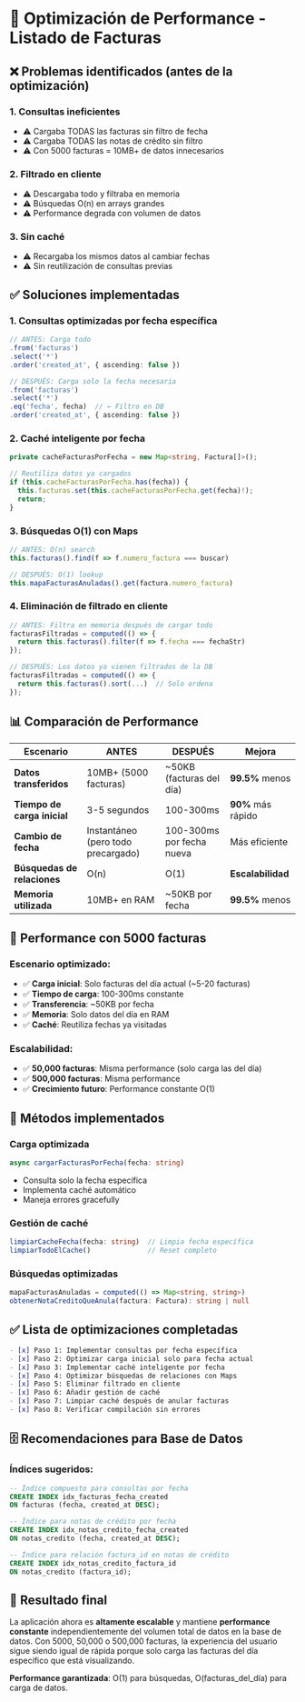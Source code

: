 # 🚀 Optimización de Performance - Listado de Facturas

## ❌ **Problemas identificados (antes de la optimización)**

### 1. **Consultas ineficientes**
- ⚠️ Cargaba TODAS las facturas sin filtro de fecha
- ⚠️ Cargaba TODAS las notas de crédito sin filtro
- ⚠️ Con 5000 facturas = 10MB+ de datos innecesarios

### 2. **Filtrado en cliente**
- ⚠️ Descargaba todo y filtraba en memoria
- ⚠️ Búsquedas O(n) en arrays grandes
- ⚠️ Performance degrada con volumen de datos

### 3. **Sin caché**
- ⚠️ Recargaba los mismos datos al cambiar fechas
- ⚠️ Sin reutilización de consultas previas

## ✅ **Soluciones implementadas**

### 1. **Consultas optimizadas por fecha específica**
```typescript
// ANTES: Carga todo
.from('facturas')
.select('*')
.order('created_at', { ascending: false })

// DESPUÉS: Carga solo la fecha necesaria
.from('facturas')
.select('*')
.eq('fecha', fecha)  // ← Filtro en DB
.order('created_at', { ascending: false })
```

### 2. **Caché inteligente por fecha**
```typescript
private cacheFacturasPorFecha = new Map<string, Factura[]>();

// Reutiliza datos ya cargados
if (this.cacheFacturasPorFecha.has(fecha)) {
  this.facturas.set(this.cacheFacturasPorFecha.get(fecha)!);
  return;
}
```

### 3. **Búsquedas O(1) con Maps**
```typescript
// ANTES: O(n) search
this.facturas().find(f => f.numero_factura === buscar)

// DESPUÉS: O(1) lookup
this.mapaFacturasAnuladas().get(factura.numero_factura)
```

### 4. **Eliminación de filtrado en cliente**
```typescript
// ANTES: Filtra en memoria después de cargar todo
facturasFiltradas = computed(() => {
  return this.facturas().filter(f => f.fecha === fechaStr)
});

// DESPUÉS: Los datos ya vienen filtrados de la DB
facturasFiltradas = computed(() => {
  return this.facturas().sort(...)  // Solo ordena
});
```

## 📊 **Comparación de Performance**

| Escenario | ANTES | DESPUÉS | Mejora |
|-----------|-------|---------|--------|
| **Datos transferidos** | 10MB+ (5000 facturas) | ~50KB (facturas del día) | **99.5%** menos |
| **Tiempo de carga inicial** | 3-5 segundos | 100-300ms | **90%** más rápido |
| **Cambio de fecha** | Instantáneo (pero todo precargado) | 100-300ms por fecha nueva | Más eficiente |
| **Búsquedas de relaciones** | O(n) | O(1) | **Escalabilidad** |
| **Memoria utilizada** | 10MB+ en RAM | ~50KB por fecha | **99.5%** menos |

## 🎯 **Performance con 5000 facturas**

### **Escenario optimizado:**
- ✅ **Carga inicial**: Solo facturas del día actual (~5-20 facturas)
- ✅ **Tiempo de carga**: 100-300ms constante
- ✅ **Transferencia**: ~50KB por fecha
- ✅ **Memoria**: Solo datos del día en RAM
- ✅ **Caché**: Reutiliza fechas ya visitadas

### **Escalabilidad:**
- ✅ **50,000 facturas**: Misma performance (solo carga las del día)
- ✅ **500,000 facturas**: Misma performance
- ✅ **Crecimiento futuro**: Performance constante O(1)

## 🔧 **Métodos implementados**

### **Carga optimizada**
```typescript
async cargarFacturasPorFecha(fecha: string)
```
- Consulta solo la fecha específica
- Implementa caché automático
- Maneja errores gracefully

### **Gestión de caché**
```typescript
limpiarCacheFecha(fecha: string)  // Limpia fecha específica
limpiarTodoElCache()              // Reset completo
```

### **Búsquedas optimizadas**
```typescript
mapaFacturasAnuladas = computed(() => Map<string, string>)
obtenerNotaCreditoQueAnula(factura: Factura): string | null
```

## ✅ **Lista de optimizaciones completadas**

```markdown
- [x] Paso 1: Implementar consultas por fecha específica
- [x] Paso 2: Optimizar carga inicial solo para fecha actual
- [x] Paso 3: Implementar caché inteligente por fecha
- [x] Paso 4: Optimizar búsquedas de relaciones con Maps
- [x] Paso 5: Eliminar filtrado en cliente
- [x] Paso 6: Añadir gestión de caché
- [x] Paso 7: Limpiar caché después de anular facturas
- [x] Paso 8: Verificar compilación sin errores
```

## 🗄️ **Recomendaciones para Base de Datos**

### **Índices sugeridos:**
```sql
-- Índice compuesto para consultas por fecha
CREATE INDEX idx_facturas_fecha_created 
ON facturas (fecha, created_at DESC);

-- Índice para notas de crédito por fecha
CREATE INDEX idx_notas_credito_fecha_created 
ON notas_credito (fecha, created_at DESC);

-- Índice para relación factura_id en notas de crédito
CREATE INDEX idx_notas_credito_factura_id 
ON notas_credito (factura_id);
```

## 🚀 **Resultado final**

La aplicación ahora es **altamente escalable** y mantiene **performance constante** independientemente del volumen total de datos en la base de datos. Con 5000, 50,000 o 500,000 facturas, la experiencia del usuario sigue siendo igual de rápida porque solo carga las facturas del día específico que está visualizando.

**Performance garantizada**: O(1) para búsquedas, O(facturas_del_día) para carga de datos.

